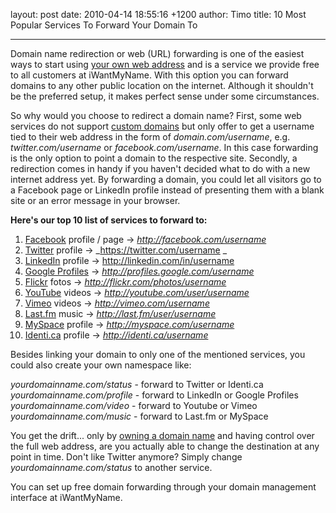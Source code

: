 layout: post
date: 2010-04-14 18:55:16 +1200
author: Timo
title: 10 Most Popular Services To Forward Your Domain To


----

Domain name redirection or web (URL) forwarding is one of the easiest ways to start using [your own web address](https://iwantmyname.com) and is a service we provide free to all customers at iWantMyName. With this option you can forward domains to any other public location on the internet. Although it shouldn't be the preferred setup, it makes perfect sense under some circumstances.

So why would you choose to redirect a domain name? First, some web services do not support [custom domains](https://iwantmyname.com/services) but only offer to get a username tied to their web address in the form of _domain.com/username_, e.g. _twitter.com/username_ or _facebook.com/username_. In this case forwarding is the only option to point a domain to the respective site. Secondly, a redirection comes in handy if you haven't decided what to do with a new internet address yet. By forwarding a domain, you could let all visitors go to a Facebook page or LinkedIn profile instead of presenting them with a blank site or an error message in your browser.

**Here's our top 10 list of services to forward to:**

1.  [Facebook](http://facebook.com) profile / page -&gt; _http://facebook.com/username_
2.  [Twitter](https://twitter.com) profile -&gt; _https://twitter.com/username _
3.  [LinkedIn](http://linkedin.com) profile -&gt; http://linkedin.com/in/username
4.  [Google Profiles](http://profiles.google.com) -&gt; _http://profiles.google.com/username_
5.  [Flickr](http://flickr.com) fotos -&gt; _http://flickr.com/photos/username_
6.  [YouTube](http://youtube.com) videos -&gt; _http://youtube.com/user/username_
7.  [Vimeo](http://vimeo.com) videos -&gt; _http://vimeo.com/username_
8.  [Last.fm](http://last.fm) music -&gt; _http://last.fm/user/username_
9.  [MySpace](http://myspace.com) profile -&gt; _http://myspace.com/username_
10.  [Identi.ca](http://identi.ca) profile -&gt; _http://identi.ca/username_

Besides linking your domain to only one of the mentioned services, you could also create your own namespace like:

_yourdomainname.com/status_ - forward to Twitter or Identi.ca
_yourdomainname.com/profile_ - forward to LinkedIn or Google Profiles
_yourdomainname.com/video_ - forward to Youtube or Vimeo
_yourdomainname.com/music_ - forward to Last.fm or MySpace

You get the drift... only by [owning a domain name](https://iwantmyname.com) and having control over the full web address, are you actually able to change the destination at any point in time. Don't like Twitter anymore? Simply change _yourdomainname.com/status_ to another service.

You can set up free domain forwarding through your domain management interface at iWantMyName.
